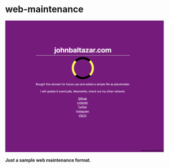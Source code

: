 # web-maintenance

![Alt text](./assets/ScreenShot.png?raw=true "Title")

**Just a sample web maintenance format.**
